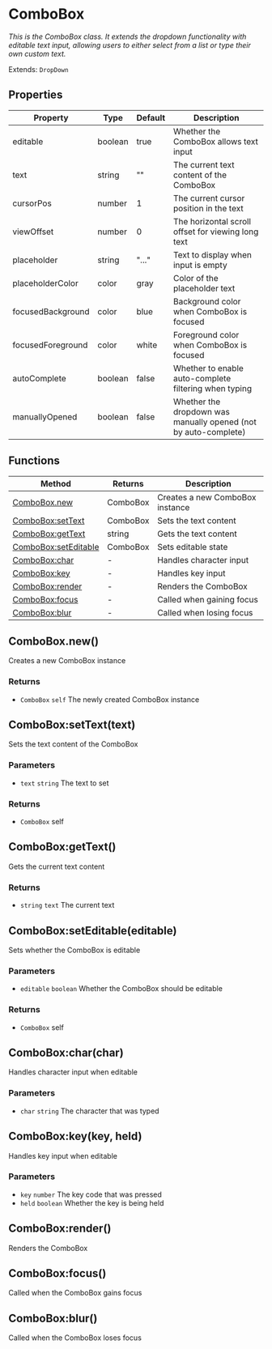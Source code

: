 # ComboBox
_This is the ComboBox class. It extends the dropdown functionality with editable text input,_
_allowing users to either select from a list or type their own custom text._

Extends: `DropDown`

## Properties

|Property|Type|Default|Description|
|---|---|---|---|
|editable|boolean|true|Whether the ComboBox allows text input|
|text|string|""|The current text content of the ComboBox|
|cursorPos|number|1|The current cursor position in the text|
|viewOffset|number|0|The horizontal scroll offset for viewing long text|
|placeholder|string|"..."|Text to display when input is empty|
|placeholderColor|color|gray|Color of the placeholder text|
|focusedBackground|color|blue|Background color when ComboBox is focused|
|focusedForeground|color|white|Foreground color when ComboBox is focused  |
|autoComplete|boolean|false|Whether to enable auto-complete filtering when typing|
|manuallyOpened|boolean|false|Whether the dropdown was manually opened (not by auto-complete)|

## Functions

|Method|Returns|Description|
|---|---|---|
|[ComboBox.new](#combobox-new)|ComboBox|Creates a new ComboBox instance|
|[ComboBox:setText](#combobox-settext-text)|ComboBox|Sets the text content|
|[ComboBox:getText](#combobox-gettext)|string|Gets the text content|
|[ComboBox:setEditable](#combobox-seteditable-editable)|ComboBox|Sets editable state|
|[ComboBox:char](#combobox-char-char)|-|Handles character input|
|[ComboBox:key](#combobox-key-key-held)|-|Handles key input|
|[ComboBox:render](#combobox-render)|-|Renders the ComboBox|
|[ComboBox:focus](#combobox-focus)|-|Called when gaining focus|
|[ComboBox:blur](#combobox-blur)|-|Called when losing focus|

## ComboBox.new()

Creates a new ComboBox instance

### Returns
* `ComboBox` `self` The newly created ComboBox instance

## ComboBox:setText(text)

Sets the text content of the ComboBox

### Parameters
* `text` `string` The text to set

### Returns
* `ComboBox` self

## ComboBox:getText()

Gets the current text content

### Returns
* `string` `text` The current text

## ComboBox:setEditable(editable)

Sets whether the ComboBox is editable

### Parameters
* `editable` `boolean` Whether the ComboBox should be editable

### Returns
* `ComboBox` self

## ComboBox:char(char)

Handles character input when editable

### Parameters
* `char` `string` The character that was typed

## ComboBox:key(key, held)

Handles key input when editable

### Parameters
* `key` `number` The key code that was pressed
* `held` `boolean` Whether the key is being held

## ComboBox:render()

Renders the ComboBox

## ComboBox:focus()

Called when the ComboBox gains focus

## ComboBox:blur()

Called when the ComboBox loses focus
